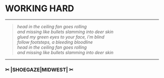 #  WORKING HARD 

---

> _head in the ceiling fan goes rolling_  
> _and missing like bullets slamming into deer skin_  
> _glued my green eyes to your face, i'm blind_  
> _follow footsteps, a bleeding bloodline_  
> _head in the ceiling fan goes rolling_  
> _and missing like bullets slamming into deer skin_

---

### ✂ |SHOEGAZE|MIDWEST| ✂
